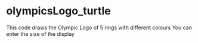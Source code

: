 # olympicsLogo_turtle
This code draws the Olympic Logo of 5 rings with different colours
You can enter the size of the display

